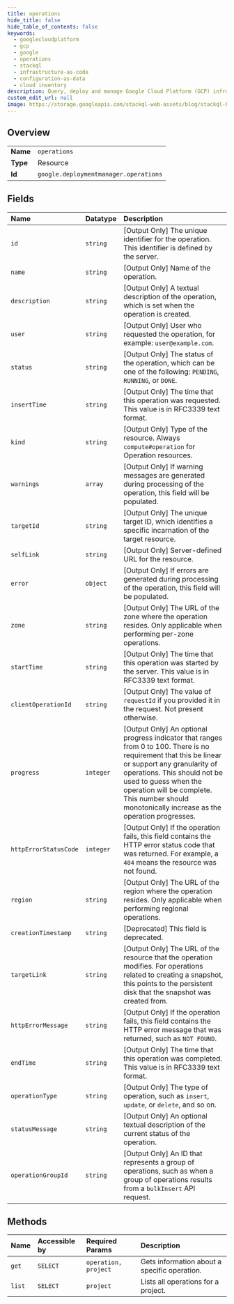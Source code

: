 ```yaml
---
title: operations
hide_title: false
hide_table_of_contents: false
keywords:
  - googlecloudplatform
  - gcp
  - google
  - operations
  - stackql
  - infrastructure-as-code
  - configuration-as-data
  - cloud inventory
description: Query, deploy and manage Google Cloud Platform (GCP) infrastructure and resources using SQL
custom_edit_url: null
image: https://storage.googleapis.com/stackql-web-assets/blog/stackql-blog-post-featured-image.png
---
```

  
    

## Overview
<table><tbody>
<tr><td><b>Name</b></td><td><code>operations</code></td></tr>
<tr><td><b>Type</b></td><td>Resource</td></tr>
<tr><td><b>Id</b></td><td><code>google.deploymentmanager.operations</code></td></tr>
</tbody></table>

## Fields
| Name | Datatype | Description |
|:-----|:---------|:------------|
| `id` | `string` | [Output Only] The unique identifier for the operation. This identifier is defined by the server. |
| `name` | `string` | [Output Only] Name of the operation. |
| `description` | `string` | [Output Only] A textual description of the operation, which is set when the operation is created. |
| `user` | `string` | [Output Only] User who requested the operation, for example: `user@example.com`. |
| `status` | `string` | [Output Only] The status of the operation, which can be one of the following: `PENDING`, `RUNNING`, or `DONE`. |
| `insertTime` | `string` | [Output Only] The time that this operation was requested. This value is in RFC3339 text format. |
| `kind` | `string` | [Output Only] Type of the resource. Always `compute#operation` for Operation resources. |
| `warnings` | `array` | [Output Only] If warning messages are generated during processing of the operation, this field will be populated. |
| `targetId` | `string` | [Output Only] The unique target ID, which identifies a specific incarnation of the target resource. |
| `selfLink` | `string` | [Output Only] Server-defined URL for the resource. |
| `error` | `object` | [Output Only] If errors are generated during processing of the operation, this field will be populated. |
| `zone` | `string` | [Output Only] The URL of the zone where the operation resides. Only applicable when performing per-zone operations. |
| `startTime` | `string` | [Output Only] The time that this operation was started by the server. This value is in RFC3339 text format. |
| `clientOperationId` | `string` | [Output Only] The value of `requestId` if you provided it in the request. Not present otherwise. |
| `progress` | `integer` | [Output Only] An optional progress indicator that ranges from 0 to 100. There is no requirement that this be linear or support any granularity of operations. This should not be used to guess when the operation will be complete. This number should monotonically increase as the operation progresses. |
| `httpErrorStatusCode` | `integer` | [Output Only] If the operation fails, this field contains the HTTP error status code that was returned. For example, a `404` means the resource was not found. |
| `region` | `string` | [Output Only] The URL of the region where the operation resides. Only applicable when performing regional operations. |
| `creationTimestamp` | `string` | [Deprecated] This field is deprecated. |
| `targetLink` | `string` | [Output Only] The URL of the resource that the operation modifies. For operations related to creating a snapshot, this points to the persistent disk that the snapshot was created from. |
| `httpErrorMessage` | `string` | [Output Only] If the operation fails, this field contains the HTTP error message that was returned, such as `NOT FOUND`. |
| `endTime` | `string` | [Output Only] The time that this operation was completed. This value is in RFC3339 text format. |
| `operationType` | `string` | [Output Only] The type of operation, such as `insert`, `update`, or `delete`, and so on. |
| `statusMessage` | `string` | [Output Only] An optional textual description of the current status of the operation. |
| `operationGroupId` | `string` | [Output Only] An ID that represents a group of operations, such as when a group of operations results from a `bulkInsert` API request. |
## Methods
| Name | Accessible by | Required Params | Description |
|:-----|:--------------|:----------------|:------------|
| `get` | `SELECT` | `operation, project` | Gets information about a specific operation. |
| `list` | `SELECT` | `project` | Lists all operations for a project. |

